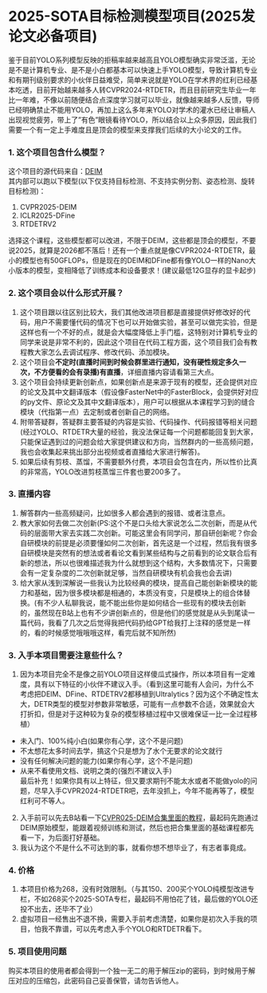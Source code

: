 # 2025-SOTA目标检测模型项目(2025发论文必备项目)

鉴于目前YOLO系列模型反映的拒稿率越来越高且YOLO模型确实非常泛滥，无论是不是计算机专业、是不是小白都基本可以快速上手YOLO模型，导致计算机专业和有期刊级别要求的小伙伴日益难受，简单来说就是YOLO在学术界的红利已经基本吃透，目前开始越来越多人转CVPR2024-RTDETR，而且目前研究生毕业一年比一年难，不像以前随便结合点深度学习就可以毕业，就像越来越多人反馈，导师已经明确禁止不能用YOLO，再加上这么多年来YOLO对学术的灌水已经让审稿人出现视觉疲劳，带上了”有色”眼镜看待YOLO，所以结合以上众多原因，因此我们需要一个有一定上手难度且是顶会的模型来支撑我们后续的大小论文的工作。

### 1. 这个项目包含什么模型？

这个项目的源代码来自：[DEIM](https://github.com/ShihuaHuang95/DEIM)  
其内部可以跑以下模型(以下仅支持目标检测、不支持实例分割、姿态检测、旋转目标检测)：
1. CVPR2025-DEIM
2. ICLR2025-DFine
3. RTDETRV2

选择这个课程，这些模型都可以改进，不限于DEIM，这些都是顶会的模型，不要说2025，就算是2026都不落后！还有一个重点就是像CVPR2024-RTDETR，最小的模型也有50GFLOPs，但是现在的DEIM和DFine都有像YOLO一样的Nano大小版本的模型，变相降低了训练成本和设备要求！(建议最低12G显存的显卡起步)

### 2. 这个项目会以什么形式开展？

1. 这个项目跟以往区别比较大，我们其他改进项目都是直接提供好修改好的代码，用户不需要懂代码的情况下也可以开始做实验，甚至可以做完实验，但是这样也有一个不好的点，就是会大幅度降低上手门槛，这特别对计算机专业的同学来说是非常不利的，因此这个项目在代码工程方面，这个项目我们会有教程教大家怎么去调试程序、修改代码、添加模块。
2. 这个项目会**不定时(直播时间到时候会群里进行通知，没有硬性规定多久一次，不方便看的会有录播)**有**直播**，详细直播内容请看第三大点。
3. 这个项目会持续更新创新点，如果创新点是来源于现有的模型，还会提供对应的论文及其中文翻译版本（假设像FasterNet中的FasterBlock，会提供好对应的py文件、原论文及其中文翻译版本），用户可以根据从本课程学习到的缝合模块（代指第一点）去定制或者创新自己的网络。
4. 附带答疑群，答疑群主要答疑的内容是实验、代码操作、代码报错等相关问题(经过YOLO、RTDETR大量的经验，我没法保证每一个问题都能回复到大家，只能保证遇到过的问题会给大家提供建议和方向，当然群内的一些高频问题，我也会收集起来挑出部分出视频或者直播给大家进行解答)。
5. 如果后续有剪枝、蒸馏，不需要额外付费，本项目会包含在内，所以性价比真的非常高，YOLO改进剪枝蒸馏三件套也要200多了。

### 3. 直播内容

1. 解答群内一些高频疑问，比如很多人都会遇到的报错、或者注意点。
2. 教大家如何去做二次创新(PS:这个不是口头给大家说怎么二次创新，而是从代码的层面带大家去实践二次创新。可能这里会有同学问，那自研创新呢？你会自研模块的前提是必须要懂如何二次创新，首先这是一个过程，然后我有很多自研模块是突然有的想法或者看论文看到某些结构与之前看到的论文联合后有新的想法，所以也很难描述我为什么就想到这个结构，大多数情况下，只需要会有一定复杂度的二次创新就足够，当然自研模块有机会我也会去讲)
3. 给大家从浅到深解说一些我认为比较经典的模块，提高自己能创新新模块的能力和基础，因为很多模块都是相通的，本质没有变，只是模块上的组合体替换。(有不少人私聊我说，能不能出些你是如何结合一些现有的模块去创新的，虽然现在B站上也有不少讲创新点的，但是他们的感觉就是从头到尾读一篇代码，我看了几次之后觉得我把代码扔给GPT给我打上注释的感觉是一样的，看的时候感觉哦哦哦这样，看完后就不知所然)

### 3. 入手本项目需要注意些什么？

1. 因为本项目完全不是像之前YOLO项目这样傻瓜式操作，所以本项目有一定难度，具有以下特征的小伙伴不建议入手。（看到这里可能有人会问，为什么不考虑把DEIM、DFine、RTDETRV2都移植到Ultralytics？因为这个不确定性太大，DETR类型的模型对参数非常敏感，可能有一点参数不合适，效果就会大打折扣，但是对于这种较为复杂的模型移植过程中又很难保证一比一全过程移植） 
- 未入门、100%纯小白(如果你有心学，这个不是问题)
- 不太想花太多时间去学，搞这个只是想为了水个无要求的论文就行
- 没有任何解决问题的能力(如果你有心学，这个不是问题)
- 从来不看使用文档、说明之类的(强烈不建议入手)  
最后补充！如果你具有以上特征，但又要求期刊不能太水或者不能做yolo的问题，尽早入手CVPR2024-RTDETR吧，去年没抓上，今年不能再等了，模型红利可不等人。
2. 入手前可以先去B站看一下[CVPR025-DEIM合集里面的教程](https://space.bilibili.com/286900343/lists/4909499)，最起码先跑通过DEIM原始模型，能跟着视频训练和测试，然后也把合集里面的基础课程都先看一下，为后面打好基础。
3. 我认为这个不是什么不可达到的事，就看你想不想毕业了，有志者事竟成。

### 4. 价格

1. 本项目价格为268，没有时效限制。（与其150、200买个YOLO纯模型改进专栏，不如268买个2025-SOTA专栏，最起码不用怕花了钱，最后做的YOLO还投不出去，还毕不了业）
2. 虚拟项目一经售出不退不换，需要入手前考虑清楚，如果你是初次入手我的项目，怕我不靠谱，可以先考虑入手个YOLO和RTDETR看下。

### 5. 项目使用问题

购买本项目的使用者都会得到一个独一无二的用于解压zip的密码，到时候用于解压对应的压缩包，此密码自己妥善保管，请勿告诉他人。